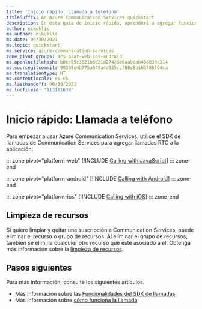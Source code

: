 ```yaml
---
title: 'Inicio rápido: Llamada a teléfono'
titleSuffix: An Azure Communication Services quickstart
description: En esta guía de inicio rápido, aprenderá a agregar funcionalidades de llamada RTC a la aplicación con Azure Communication Services.
author: nikuklic
ms.author: nikuklic
ms.date: 06/30/2021
ms.topic: quickstart
ms.service: azure-communication-services
zone_pivot_groups: acs-plat-web-ios-android
ms.openlocfilehash: b0ee55c3521b8d21d27428e6aa9eab468038c214
ms.sourcegitcommit: 98308c4b775a049a4a035ccf60c8b163f86f04ca
ms.translationtype: HT
ms.contentlocale: es-ES
ms.lasthandoff: 06/30/2021
ms.locfileid: "113111639"
---
```

# <a name="quickstart-call-to-phone"></a>Inicio rápido: Llamada a teléfono

Para empezar a usar Azure Communication Services, utilice el SDK de llamadas de Communication Services para agregar llamadas RTC a la aplicación.

::: zone pivot="platform-web"
[!INCLUDE [Calling with JavaScript](./includes/pstn/pstn-call-js.md)]
::: zone-end

::: zone pivot="platform-android"
[!INCLUDE [Calling with Android](./includes/pstn/pstn-call-android.md)]
::: zone-end

::: zone pivot="platform-ios"
[!INCLUDE [Calling with iOS](./includes/pstn/pstn-call-ios.md)]
::: zone-end

## <a name="clean-up-resources"></a>Limpieza de recursos

Si quiere limpiar y quitar una suscripción a Communication Services, puede eliminar el recurso o grupo de recursos. Al eliminar el grupo de recursos, también se elimina cualquier otro recurso que esté asociado a él. Obtenga más información sobre la [limpieza de recursos](../create-communication-resource.md#clean-up-resources).

## <a name="next-steps"></a>Pasos siguientes

Para más información, consulte los siguientes artículos.

- Más información sobre las [Funcionalidades del SDK de llamadas](./calling-client-samples.md)
- Más información sobre [cómo funciona la llamada](../../concepts/voice-video-calling/about-call-types.md)
